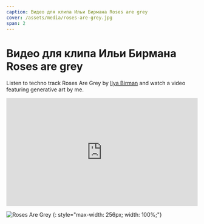 ```yaml
---
caption: Видео для клипа Ильи Бирмана Roses are grey
cover: /assets/media/roses-are-grey.jpg
span: 2
---
```


# Видео для клипа Ильи Бирмана Roses are grey

Listen to techno track Roses Are Grey by [Ilya Birman](http://ilyabirman.ru) and watch a video featuring generative art by me.

<div style="position: relative; width: 100%; height: 0; padding-bottom: 56.25%; overflow: hidden;">
    <iframe 
        style="position: absolute; top: 0; left: 0; width: 100%; height: 100%;" 
        src="https://www.youtube.com/embed/JhPQy6UrJlU?si=tBv9A_ouWHwTw80I" 
        title="YouTube video player" 
        frameborder="0" 
        allow="accelerometer; autoplay; clipboard-write; encrypted-media; gyroscope; picture-in-picture; web-share" 
        allowfullscreen
    ></iframe>
</div>

![Roses Are Grey](/assets/media/roses-are-grey.jpg)
{: style="max-width: 256px; width: 100%;"}
